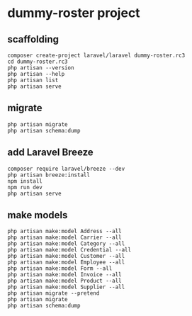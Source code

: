 # dummy-roster project

## scaffolding

```shell
composer create-project laravel/laravel dummy-roster.rc3
cd dummy-roster.rc3
php artisan --version
php artisan --help
php artisan list
php artisan serve
```

## migrate

```shell
php artisan migrate
php artisan schema:dump
```

## add Laravel Breeze

```shell
composer require laravel/breeze --dev
php artisan breeze:install
npm install
npm run dev
php artisan serve
```

## make models

```shell
php artisan make:model Address --all
php artisan make:model Carrier --all
php artisan make:model Category --all
php artisan make:model Credential --all
php artisan make:model Customer --all
php artisan make:model Employee --all
php artisan make:model Form --all
php artisan make:model Invoice --all
php artisan make:model Product --all
php artisan make:model Supplier --all
php artisan migrate --pretend
php artisan migrate
php artisan schema:dump
```
